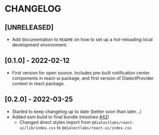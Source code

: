 # CHANGELOG

## [UNRELEASED]

* Add documentation to `README` on how to set up a hot-reloading local development environment.

## [0.1.0] - 2022-02-12

* First version for open source. Includes pre-built notification center components in react-ui package, and first version of DialectProvider context in react package.

## [0.2.0] - 2022-03-25

* Started to keep changelog up to date (better soon than later...)
* Added esm build to final bundle (resolves [#42](https://github.com/dialectlabs/react/issues/42))
  * Changed direct styles import from `@dialectlabs/react-ui/lib/index.css` to `@dialectlabs/react-ui/index.css`